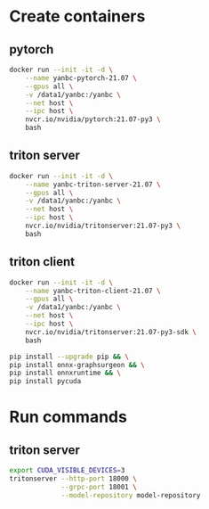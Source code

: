 # Create containers
## pytorch
```bash
docker run --init -it -d \
    --name yanbc-pytorch-21.07 \
    --gpus all \
    -v /data1/yanbc:/yanbc \
    --net host \
    --ipc host \
    nvcr.io/nvidia/pytorch:21.07-py3 \
    bash
```

## triton server
```bash
docker run --init -it -d \
    --name yanbc-triton-server-21.07 \
    --gpus all \
    -v /data1/yanbc:/yanbc \
    --net host \
    --ipc host \
    nvcr.io/nvidia/tritonserver:21.07-py3 \
    bash
```

## triton client
```bash
docker run --init -it -d \
    --name yanbc-triton-client-21.07 \
    --gpus all \
    -v /data1/yanbc:/yanbc \
    --net host \
    --ipc host \
    nvcr.io/nvidia/tritonserver:21.07-py3-sdk \
    bash
```

```bash
pip install --upgrade pip && \
pip install onnx-graphsurgeon && \
pip install onnxruntime && \
pip install pycuda
```

# Run commands
## triton server
```bash
export CUDA_VISIBLE_DEVICES=3
tritonserver --http-port 18000 \
             --grpc-port 18001 \
             --model-repository model-repository
```
